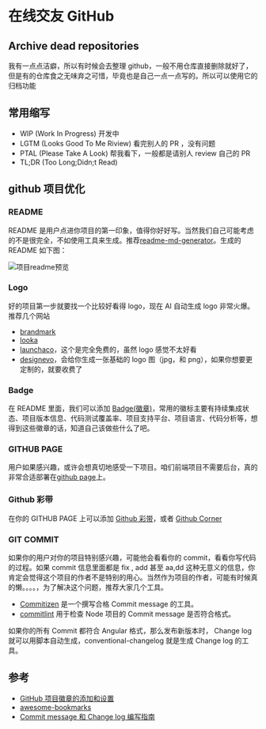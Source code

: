 # 在线交友 GitHub

## Archive dead repositories

我有一点点洁癖，所以有时候会去整理 github，一般不用仓库直接删除就好了，但是有的仓库食之无味弃之可惜，毕竟也是自己一点一点写的。所以可以使用它的归档功能

## 常用缩写

- WIP (Work In Progress) 开发中
- LGTM (Looks Good To Me Riview) 看完别人的 PR ，没有问题
- PTAL (Please Take A Look) 帮我看下，一般都是请别人 review 自己的 PR
- TL;DR (Too Long;Didn;t Read)

## github 项目优化

### README

README 是用户点进你项目的第一印象，值得你好好写。当然我们自己可能考虑的不是很完全，不如使用工具来生成。推荐[readme-md-generator](https://github.com/kefranabg/readme-md-generator)。生成的 README 如下图：

![项目readme预览](https://user-images.githubusercontent.com/9840435/60266090-9cf9e180-98e7-11e9-9cac-3afeec349bbc.jpg)

### Logo

好的项目第一步就要找一个比较好看得 logo，现在 AI 自动生成 logo 非常火爆。推荐几个网站

- [brandmark](http://brandmark.io/)
- [looka](https://looka.com/)
- [launchaco](https://www.launchaco.com/logo/)，这个是完全免费的，虽然 logo 感觉不太好看
- [designevo](https://www.designevo.com/logo-maker/)，会给你生成一张基础的 logo 图（jpg，和 png），如果你想要更定制的，就要收费了

### Badge

在 README 里面，我们可以添加 [Badge(徽章)](https://shields.io/)，常用的徽标主要有持续集成状态、项目版本信息、代码测试覆盖率、项目支持平台、项目语言、代码分析等，想得到这些徽章的话，知道自己该做些什么了吧。

### GITHUB PAGE

用户如果感兴趣，或许会想真切地感受一下项目。咱们前端项目不需要后台，真的非常合适部署在[github page](https://pages.github.com/)上。

### Github 彩带

在你的 GITHUB PAGE 上可以添加 [Github 彩带](https://github.blog/2008-12-19-github-ribbons/)，或者 [Github Corner](http://tholman.com/github-corners/)

### GIT COMMIT

如果你的用户对你的项目特别感兴趣，可能他会看看你的 commit，看看你写代码的过程。如果 commit 信息里面都是 fix , add 甚至 aa,dd 这种无意义的信息，你肯定会觉得这个项目的作者不是特别的用心。当然作为项目的作者，可能有时候真的懒。。。。，为了解决这个问题，推荐大家几个工具。

- [Commitizen](https://github.com/commitizen/cz-cli) 是一个撰写合格 Commit message 的工具。
- [commitlint](https://github.com/conventional-changelog/commitlint) 用于检查 Node 项目的 Commit message 是否符合格式。

如果你的所有 Commit 都符合 Angular 格式，那么发布新版本时， Change log 就可以用脚本自动生成，conventional-changelog 就是生成 Change log 的工具。

## 参考

- [GitHub 项目徽章的添加和设置](https://lpd-ios.github.io/2017/05/03/GitHub-Badge-Introduction/)
- [awesome-bookmarks](https://panjiachen.github.io/awesome-bookmarks/website/#%E5%BC%80%E5%8F%91)
- [Commit message 和 Change log 编写指南](http://www.ruanyifeng.com/blog/2016/01/commit_message_change_log.html)
